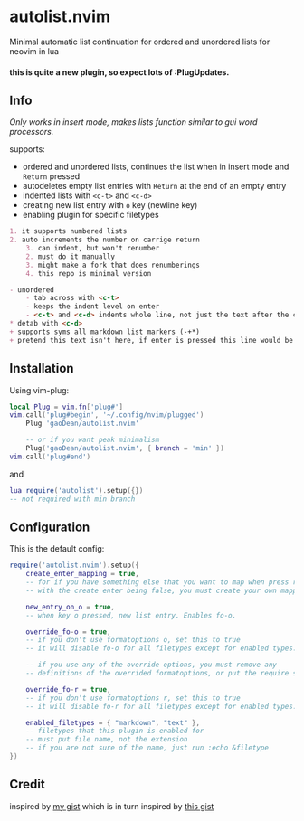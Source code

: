 # autolist.nvim
Minimal automatic list continuation for ordered and unordered lists for neovim in lua

#### this is quite a new plugin, so expect lots of :PlugUpdates.

## Info
*Only works in insert mode, makes lists function similar to gui word processors.*

supports:
* ordered and unordered lists, continues the list when in insert mode and `Return` pressed
* autodeletes empty list entries with `Return` at the end of an empty entry
* indented lists with `<c-t>` and `<c-d>`
* creating new list entry with `o` key (newline key)
* enabling plugin for specific filetypes
```markdown
1. it supports numbered lists
2. auto increments the number on carrige return
	3. can indent, but won't renumber
	2. must do it manually
	3. might make a fork that does renumberings
	4. this repo is minimal version

- unordered
	- tab across with <c-t>
	- keeps the indent level on enter
	- <c-t> and <c-d> indents whole line, not just the text after the cursor
* detab with <c-d>
+ supports syms all markdown list markers (-+*)
+ pretend this text isn't here, if enter is pressed this line would be empty
```

## Installation
Using vim-plug:
```lua
local Plug = vim.fn['plug#']
vim.call('plug#begin', '~/.config/nvim/plugged')
	Plug 'gaoDean/autolist.nvim'

	-- or if you want peak minimalism
	Plug('gaoDean/autolist.nvim', { branch = 'min' })
vim.call('plug#end')
```
and
```lua
lua require('autolist').setup({})
-- not required with min branch
```

## Configuration
This is the default config:
```lua
require('autolist.nvim').setup({
	create_enter_mapping = true,
	-- for if you have something else that you want to map when press return
	-- with the create enter being false, you must create your own mapping

	new_entry_on_o = true,
	-- when key o pressed, new list entry. Enables fo-o.

	override_fo-o = true,
	-- if you don't use formatoptions o, set this to true
	-- it will disable fo-o for all filetypes except for enabled types.

	-- if you use any of the override options, you must remove any
	-- definitions of the overrided formatoptions, or put the require setup after the formatoptions defintition.

	override_fo-r = true,
	-- if you don't use formatoptions r, set this to true
	-- it will disable fo-r for all filetypes except for enabled types.

	enabled_filetypes = { "markdown", "text" },
	-- filetypes that this plugin is enabled for
	-- must put file name, not the extension
	-- if you are not sure of the name, just run :echo &filetype
})
```

## Credit

inspired by [my gist](https://gist.github.com/gaoDean/288d01dfe64da66569fb6615c767e081)
which is in turn inspired by [this gist](https://gist.github.com/sedm0784/dffda43bcfb4728f8e90)
